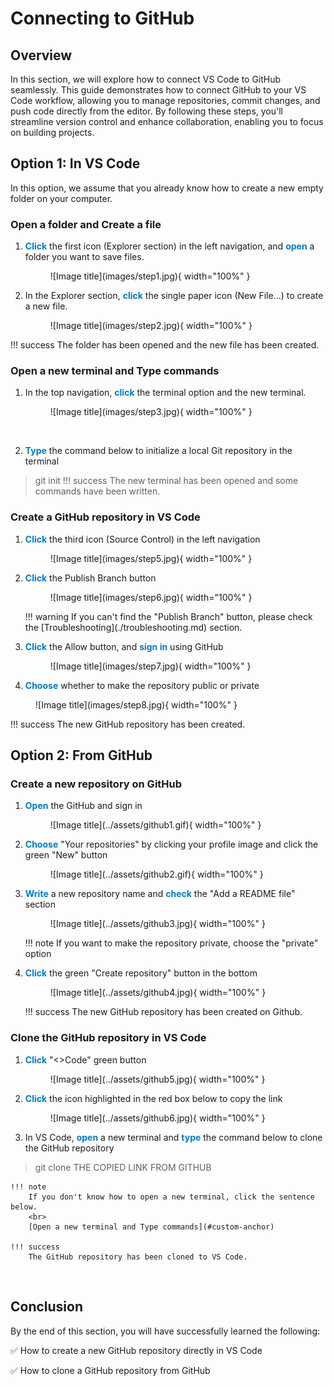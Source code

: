 # Connecting to GitHub

## Overview
In this section, we will explore how to connect VS Code to GitHub seamlessly. This guide demonstrates how to connect GitHub to your VS Code workflow, allowing you to manage repositories, commit changes, and push code directly from the editor. By following these steps, you'll streamline version control and enhance collaboration, enabling you to focus on building projects.

## Option 1: In VS Code
In this option, we assume that you already know how to create a new empty folder on your computer.
<br>

### Open a folder and Create a file
1. <span style="color: #007ACC;">**Click**</span> the first icon (Explorer section) in the left navigation, and <span style="color: #007ACC;">**open**</span> a folder you want to save files.

    <figure markdown="span">
      ![Image title](images/step1.jpg){ width="100%" }
    </figure>

2. In the Explorer section, <span style="color: #007ACC;">**click**</span> the single paper icon (New File...) to create a new file.

    <figure markdown="span">
      ![Image title](images/step2.jpg){ width="100%" }
    </figure>
!!! success
    The folder has been opened and the new file has been created.

<h3 id="custom-anchor">Open a new terminal and Type commands</h3>

1. In the top navigation, <span style="color: #007ACC;">**click**</span> the terminal option and the new terminal.

    <figure markdown="span">
      ![Image title](images/step3.jpg){ width="100%" }
    </figure><br>

2. <span style="color: #007ACC;">**Type**</span> the command below to initialize a local Git repository in the terminal
> git init
!!! success
    The new terminal has been opened and some commands have been written.

### Create a GitHub repository in VS Code
1. <span style="color: #007ACC;">**Click**</span> the third icon (Source Control) in the left navigation

    <figure markdown="span">
      ![Image title](images/step5.jpg){ width="100%" }
    </figure>
  
2. <span style="color: #007ACC;">**Click**</span> the Publish Branch button

    <figure markdown="span">
      ![Image title](images/step6.jpg){ width="100%" }
    </figure>
    !!! warning
        If you can't find the "Publish Branch" button, please check the [Troubleshooting](./troubleshooting.md) section.

3. <span style="color: #007ACC;">**Click**</span> the Allow button, and <span style="color: #007ACC;">**sign in**</span> using GitHub

    <figure markdown="span">
      ![Image title](images/step7.jpg){ width="100%" }
    </figure>

4. <span style="color: #007ACC;">**Choose**</span> whether to make the repository public or private

<figure markdown="span">
  ![Image title](images/step8.jpg){ width="100%" }
</figure>
!!! success
    The new GitHub repository has been created.

<br>

## Option 2: From GitHub

### Create a new repository on GitHub
1. <span style="color: #007ACC;">**Open**</span> the GitHub and sign in

    <figure markdown="span">
      ![Image title](../assets/github1.gif){ width="100%" }
    </figure>

2. <span style="color: #007ACC;">**Choose**</span> "Your repositories" by clicking your profile image and click the green "New" button

    <figure markdown="span">
      ![Image title](../assets/github2.gif){ width="100%" }
    </figure>

3. <span style="color: #007ACC;">**Write**</span> a new repository name and <span style="color: #007ACC;">**check**</span> the "Add a README file" section

    <figure markdown="span">
      ![Image title](../assets/github3.jpg){ width="100%" }
    </figure>
    !!! note
        If you want to make the repository private, choose the "private" option

4. <span style="color: #007ACC;">**Click**</span> the green "Create repository" button in the bottom

    <figure markdown="span">
      ![Image title](../assets/github4.jpg){ width="100%" }
    </figure>
    !!! success
        The new GitHub repository has been created on Github.

### Clone the GitHub repository in VS Code
1. <span style="color: #007ACC;">**Click**</span> "<>Code" green button

    <figure markdown="span">
      ![Image title](../assets/github5.jpg){ width="100%" }
    </figure>

2. <span style="color: #007ACC;">**Click**</span> the icon highlighted in the red box below to copy the link

    <figure markdown="span">
      ![Image title](../assets/github6.jpg){ width="100%" }
    </figure>

3. In VS Code, <span style="color: #007ACC;">**open**</span> a new terminal and <span style="color: #007ACC;">**type**</span> the command below to clone the GitHub repository
> git clone THE COPIED LINK FROM GITHUB

    !!! note
        If you don't know how to open a new terminal, click the sentence below.
        <br>
        [Open a new terminal and Type commands](#custom-anchor)

    !!! success
        The GitHub repository has been cloned to VS Code.

<br>

## Conclusion
By the end of this section, you will have successfully learned the following:

:white_check_mark: How to create a new GitHub repository directly in VS Code

:white_check_mark: How to clone a GitHub repository from GitHub

<br>